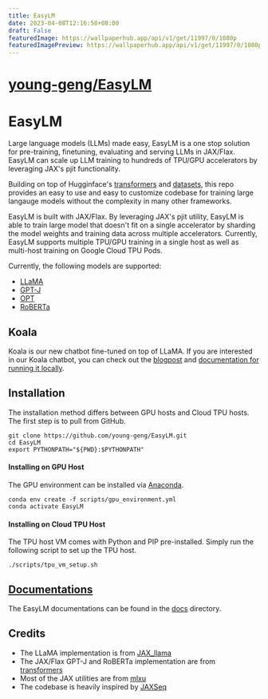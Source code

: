 ```yaml
---
title: EasyLM
date: 2023-04-08T12:16:58+08:00
draft: False
featuredImage: https://wallpaperhub.app/api/v1/get/11997/0/1080p
featuredImagePreview: https://wallpaperhub.app/api/v1/get/11997/0/1080p
---
```


# [young-geng/EasyLM](https://github.com/young-geng/EasyLM)

# EasyLM
Large language models (LLMs) made easy, EasyLM is a one stop solution for
pre-training, finetuning, evaluating and serving LLMs in JAX/Flax. EasyLM can
scale up LLM training to hundreds of TPU/GPU accelerators by leveraging
JAX's pjit functionality.


Building on top of Hugginface's [transformers](https://huggingface.co/docs/transformers/main/en/index)
and [datasets](https://huggingface.co/docs/datasets/index), this repo provides
an easy to use and easy to customize codebase for training large langauge models
without the complexity in many other frameworks.


EasyLM is built with JAX/Flax. By leveraging JAX's pjit utility, EasyLM is able
to train large model that doesn't fit on a single accelerator by sharding
the model weights and training data across multiple accelerators. Currently,
EasyLM supports multiple TPU/GPU training in a single host as well as multi-host
training on Google Cloud TPU Pods.

Currently, the following models are supported:
* [LLaMA](https://arxiv.org/abs/2302.13971)
* [GPT-J](https://huggingface.co/EleutherAI/gpt-j-6B)
* [OPT](https://arxiv.org/abs/2205.01068)
* [RoBERTa](https://huggingface.co/docs/transformers/model_doc/roberta)


## Koala
Koala is our new chatbot fine-tuned on top of LLaMA. If you are interested in our Koala chatbot, you can check out the [blogpost](https://bair.berkeley.edu/blog/2023/04/03/koala/)
and [documentation for running it locally](docs/koala.md).


## Installation
The installation method differs between GPU hosts and Cloud TPU hosts. The first
step is to pull from GitHub.

``` shell
git clone https://github.com/young-geng/EasyLM.git
cd EasyLM
export PYTHONPATH="${PWD}:$PYTHONPATH"
```

#### Installing on GPU Host
The GPU environment can be installed via [Anaconda](https://www.anaconda.com/products/distribution).

``` shell
conda env create -f scripts/gpu_environment.yml
conda activate EasyLM
```

#### Installing on Cloud TPU Host
The TPU host VM comes with Python and PIP pre-installed. Simply run the following
script to set up the TPU host.

``` shell
./scripts/tpu_vm_setup.sh
```


## [Documentations](docs/README.md)
The EasyLM documentations can be found in the [docs](docs/) directory.



## Credits
* The LLaMA implementation is from [JAX_llama](https://github.com/Sea-Snell/JAX_llama)
* The JAX/Flax GPT-J and RoBERTa implementation are from [transformers](https://huggingface.co/docs/transformers/main/en/index)
* Most of the JAX utilities are from [mlxu](https://github.com/young-geng/mlxu)
* The codebase is heavily inspired by [JAXSeq](https://github.com/Sea-Snell/JAXSeq)
